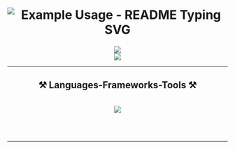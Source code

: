 <h1 align="center">
    <div style="height: 70px; width: auto; display: block;">
      <img src="https://readme-typing-svg.demolab.com/?lines=Hello, +I'm+Alex!;+An+Android Developer+💚;&font=Righteous&color=1BA232FF&size=35&center=true&vCenter=true&width=500&height=70&duration=4000" alt="Example Usage - README Typing SVG">
    </div>
</h1>
 
<div align="center"> 
    <div>
          <a href="mailto:alexandr.zimarev.64@gmail.com">
          <img src="https://img.shields.io/badge/Gmail-333333?style=for-the-badge&logo=gmail&logoColor=red" />
          </a>
    </div>
    <div>
          <a href="https://alex-zim-98.github.io/" target="_blank">
          <img src="https://img.shields.io/badge/Portfolio-FF5722?style=for-the-badge&logo=todoist&logoColor=white" target="_blank" />
          </a>
    </div>

</div>

 <hr/>
 
<h2 align="center">⚒️ Languages-Frameworks-Tools ⚒️</h2>
<br/>
<div align="center" style="height: 50px;">
    <img src="https://skillicons.dev/icons?i=java,kotlin,androidstudio,git" />
</div>

<br/>
<hr/>
